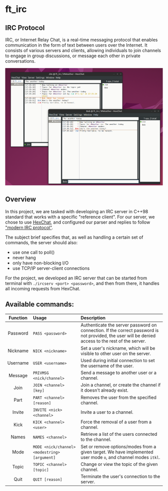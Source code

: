 # ft_irc

## IRC Protocol
IRC, or Internet Relay Chat, is a real-time messaging protocol that enables communication in the form of text between users over the Internet. It consists of various servers and clients, allowing individuals to join channels to engage in group discussions, or message each other in private conversations.

<img src='https://github.com/Niimphu/ft_irc/blob/main/screen.png' width='600'>

## Overview
In this project, we are tasked with developing an IRC server in C++98 standard that works with a specific "reference client". For our server, we chose to use [HexChat](https://hexchat.github.io/), and configured our parser and replies to follow ["modern IRC protocol"](https://modern.ircdocs.horse/#part-message).

The subject brief specifies that, as well as handling a certain set of commands, the server should also:
 - use one call to poll()
 - never hang
 - only have non-blocking I/O
 - use TCP/IP server-client connections

For the project, we developed an IRC server that can be started from terminal with `./ircserv <port> <password>`, and then from there, it handles all incoming requests from HexChat.


## Available commands:

| Function | Usage | Description |
| :-----------: | :----------- | :----------- |
| Password | `PASS <password>` | Authenticate the server password on connection. If the correct password is not provided, the user will be denied access to the rest of the server. |
| Nickname | `NICK <nickname>` | Set a user's nickname, which will be visible to other user on the server. |
| Username | `USER <username>` | Used during initial connection to set the username of the user. |
| Message | `PRIVMSG <nick/channel>` | Send a message to another user or a channel. |
| Join | `JOIN <channel> [key]` | Join a channel, or create the channel if it doesn't already exist.  |
| Part | `PART <channel> [reason]` | Removes the user from the specified channel. |
| Invite | `INVITE <nick> <channel>` | Invite a user to a channel. |
| Kick | `KICK <channel> <user>` | Force the removal of a user from a channel. |
| Names | `NAMES <channel>` | Retrieve a list of the users connected to the channel. |
| Mode | `MODE <nick/channel> <modestring> [argument]` | Set or remove options/modes from a given target. We have implemented user mode `o`, and channel modes `itkl`. |
| Topic | `TOPIC <channel> [topic]` | Change or view the topic of the given channel. |
| Quit | `QUIT [reason]` | Terminate the user's connection to the server. |
